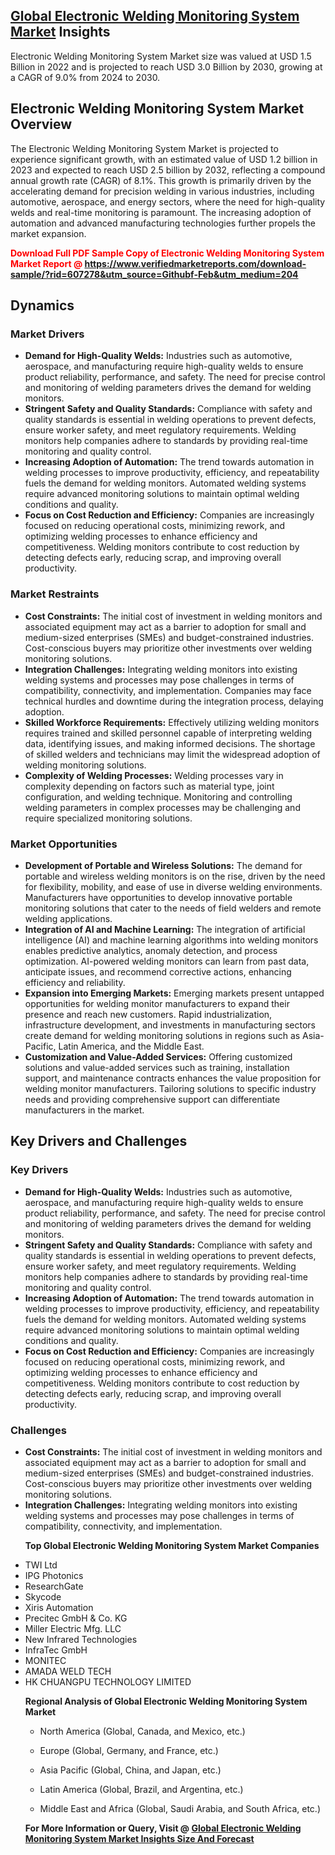 <h2><a href="https://www.verifiedmarketreports.com/download-sample/?rid=607278&amp;utm_source=Githubf&amp;utm_medium=204" target="_blank">Global Electronic Welding Monitoring System Market</a> Insights</h2><p>Electronic Welding Monitoring System Market size was valued at USD 1.5 Billion in 2022 and is projected to reach USD 3.0 Billion by 2030, growing at a CAGR of 9.0% from 2024 to 2030.</p><p> <h2>Electronic Welding Monitoring System Market Overview</h2> <p>The Electronic Welding Monitoring System Market is projected to experience significant growth, with an estimated value of USD 1.2 billion in 2023 and expected to reach USD 2.5 billion by 2032, reflecting a compound annual growth rate (CAGR) of 8.1%. This growth is primarily driven by the accelerating demand for precision welding in various industries, including automotive, aerospace, and energy sectors, where the need for high-quality welds and real-time monitoring is paramount. The increasing adoption of automation and advanced manufacturing technologies further propels the market expansion. </p> <p><strong><p><span class=""><span style="color: #ff0000;"><strong>Download Full PDF Sample Copy of Electronic Welding Monitoring System Market Report</strong> @ </span><a href="https://www.verifiedmarketreports.com/download-sample/?rid=607278&amp;utm_source=Githubf-Feb&amp;utm_medium=204" target="_blank">https://www.verifiedmarketreports.com/download-sample/?rid=607278&amp;utm_source=Githubf-Feb&amp;utm_medium=204</a></span></p></strong></p> <h2>Dynamics</h2> <h3>Market Drivers</h3> <ul> <li><strong>Demand for High-Quality Welds:</strong> Industries such as automotive, aerospace, and manufacturing require high-quality welds to ensure product reliability, performance, and safety. The need for precise control and monitoring of welding parameters drives the demand for welding monitors. </li> <li><strong>Stringent Safety and Quality Standards:</strong> Compliance with safety and quality standards is essential in welding operations to prevent defects, ensure worker safety, and meet regulatory requirements. Welding monitors help companies adhere to standards by providing real-time monitoring and quality control. </li> <li><strong>Increasing Adoption of Automation:</strong> The trend towards automation in welding processes to improve productivity, efficiency, and repeatability fuels the demand for welding monitors. Automated welding systems require advanced monitoring solutions to maintain optimal welding conditions and quality. </li> <li><strong>Focus on Cost Reduction and Efficiency:</strong> Companies are increasingly focused on reducing operational costs, minimizing rework, and optimizing welding processes to enhance efficiency and competitiveness. Welding monitors contribute to cost reduction by detecting defects early, reducing scrap, and improving overall productivity. </li> </ul> <h3>Market Restraints</h3> <ul> <li><strong>Cost Constraints:</strong> The initial cost of investment in welding monitors and associated equipment may act as a barrier to adoption for small and medium-sized enterprises (SMEs) and budget-constrained industries. Cost-conscious buyers may prioritize other investments over welding monitoring solutions. </li> <li><strong>Integration Challenges:</strong> Integrating welding monitors into existing welding systems and processes may pose challenges in terms of compatibility, connectivity, and implementation. Companies may face technical hurdles and downtime during the integration process, delaying adoption. </li> <li><strong>Skilled Workforce Requirements:</strong> Effectively utilizing welding monitors requires trained and skilled personnel capable of interpreting welding data, identifying issues, and making informed decisions. The shortage of skilled welders and technicians may limit the widespread adoption of welding monitoring solutions. </li> <li><strong>Complexity of Welding Processes:</strong> Welding processes vary in complexity depending on factors such as material type, joint configuration, and welding technique. Monitoring and controlling welding parameters in complex processes may be challenging and require specialized monitoring solutions. </li> </ul> <h3>Market Opportunities</h3> <ul> <li><strong>Development of Portable and Wireless Solutions:</strong> The demand for portable and wireless welding monitors is on the rise, driven by the need for flexibility, mobility, and ease of use in diverse welding environments. Manufacturers have opportunities to develop innovative portable monitoring solutions that cater to the needs of field welders and remote welding applications. </li> <li><strong>Integration of AI and Machine Learning:</strong> The integration of artificial intelligence (AI) and machine learning algorithms into welding monitors enables predictive analytics, anomaly detection, and process optimization. AI-powered welding monitors can learn from past data, anticipate issues, and recommend corrective actions, enhancing efficiency and reliability. </li> <li><strong>Expansion into Emerging Markets:</strong> Emerging markets present untapped opportunities for welding monitor manufacturers to expand their presence and reach new customers. Rapid industrialization, infrastructure development, and investments in manufacturing sectors create demand for welding monitoring solutions in regions such as Asia-Pacific, Latin America, and the Middle East. </li> <li><strong>Customization and Value-Added Services:</strong> Offering customized solutions and value-added services such as training, installation support, and maintenance contracts enhances the value proposition for welding monitor manufacturers. Tailoring solutions to specific industry needs and providing comprehensive support can differentiate manufacturers in the market. </li> </ul> <h2>Key Drivers and Challenges</h2> <h3>Key Drivers</h3> <ul> <li><strong>Demand for High-Quality Welds:</strong> Industries such as automotive, aerospace, and manufacturing require high-quality welds to ensure product reliability, performance, and safety. The need for precise control and monitoring of welding parameters drives the demand for welding monitors. </li> <li><strong>Stringent Safety and Quality Standards:</strong> Compliance with safety and quality standards is essential in welding operations to prevent defects, ensure worker safety, and meet regulatory requirements. Welding monitors help companies adhere to standards by providing real-time monitoring and quality control. </li> <li><strong>Increasing Adoption of Automation:</strong> The trend towards automation in welding processes to improve productivity, efficiency, and repeatability fuels the demand for welding monitors. Automated welding systems require advanced monitoring solutions to maintain optimal welding conditions and quality. </li> <li><strong>Focus on Cost Reduction and Efficiency:</strong> Companies are increasingly focused on reducing operational costs, minimizing rework, and optimizing welding processes to enhance efficiency and competitiveness. Welding monitors contribute to cost reduction by detecting defects early, reducing scrap, and improving overall productivity. </li> </ul> <h3>Challenges</h3> <ul> <li><strong>Cost Constraints:</strong> The initial cost of investment in welding monitors and associated equipment may act as a barrier to adoption for small and medium-sized enterprises (SMEs) and budget-constrained industries. Cost-conscious buyers may prioritize other investments over welding monitoring solutions. </li> <li><strong>Integration Challenges:</strong> Integrating welding monitors into existing welding systems and processes may pose challenges in terms of compatibility, connectivity, and implementation.</p><p><strong>Top Global Electronic Welding Monitoring System Market Companies</strong></p><div data-test-id=""><p><li>TWI Ltd</li><li> IPG Photonics</li><li> ResearchGate</li><li> Skycode</li><li> Xiris Automation</li><li> Precitec GmbH & Co. KG</li><li> Miller Electric Mfg. LLC</li><li> New Infrared Technologies</li><li> InfraTec GmbH</li><li> MONITEC</li><li> AMADA WELD TECH</li><li> HK CHUANGPU TECHNOLOGY LIMITED</li></p><div><strong>Regional Analysis of&nbsp;Global Electronic Welding Monitoring System Market</strong></div><ul><li dir="ltr"><p dir="ltr">North America&nbsp;(Global, Canada, and Mexico, etc.)</p></li><li dir="ltr"><p dir="ltr">Europe (Global, Germany, and France, etc.)</p></li><li dir="ltr"><p dir="ltr">Asia Pacific&nbsp;(Global, China, and Japan, etc.)</p></li><li dir="ltr"><p dir="ltr">Latin America&nbsp;(Global, Brazil, and Argentina, etc.)</p></li><li dir="ltr">Middle East and Africa&nbsp;(Global, Saudi Arabia, and South Africa, etc.)</li></ul><p><strong>For More Information or Query, Visit @&nbsp;</strong><strong><a href="https://www.verifiedmarketreports.com/product/electronic-welding-monitoring-system-market/?utm_source=Githubf&amp;utm_medium=204" target="_blank">Global Electronic Welding Monitoring System Market Insights Size And Forecast</a></strong></p></div>
